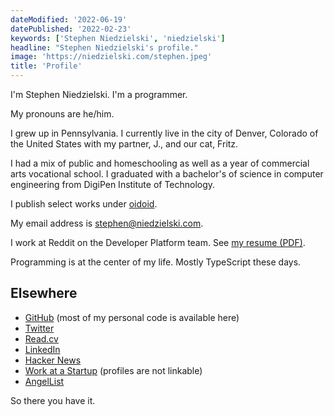 ```yaml
---
dateModified: '2022-06-19'
datePublished: '2022-02-23'
keywords: ['Stephen Niedzielski', 'niedzielski']
headline: "Stephen Niedzielski's profile."
image: 'https://niedzielski.com/stephen.jpeg'
title: 'Profile'
---
```


I'm Stephen Niedzielski. I'm a programmer.

My pronouns are he/him.

I grew up in Pennsylvania. I currently live in the city of Denver, Colorado of
the United States with my partner, J., and our cat, Fritz.

I had a mix of public and homeschooling as well as a year of commercial arts
vocational school. I graduated with a bachelor's of science in computer
engineering from DigiPen Institute of Technology.

I publish select works under [oidoid](https://oidoid.com).

My email address is [stephen@niedzielski.com](mailto:stephen@niedzielski.com).

I work at Reddit on the Developer Platform team. See
[my resume (PDF)](stephen-niedzielski-resume.pdf).

Programming is at the center of my life. Mostly TypeScript these days.

## Elsewhere

- [GitHub](https://git.io/stephen) (most of my personal code is available here)
- [Twitter](https://twitter.com/niedzielski)
- [Read.cv](https://read.cv/sn)
- [LinkedIn](https://linkedin.com/in/sniedzie)
- [Hacker News](https://news.ycombinator.com/user?id=niedzielski)
- [Work at a Startup](https://www.workatastartup.com) (profiles are not
  linkable)
- [AngelList](https://angel.co/u/niedzielski)

So there you have it.
